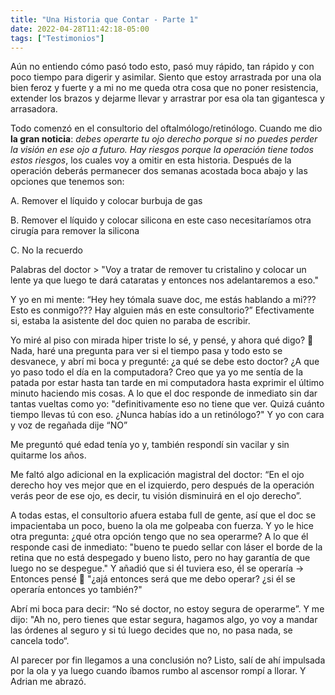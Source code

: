 ```yaml
---
title: "Una Historia que Contar - Parte 1"
date: 2022-04-28T11:42:18-05:00
tags: ["Testimonios"]
---
```

Aún no entiendo cómo pasó todo esto, pasó muy rápido, tan rápido y con poco tiempo para digerir y asimilar. Siento que estoy arrastrada por una ola bien feroz y fuerte y a mi no me queda otra cosa que no poner resistencia, extender los brazos y dejarme llevar y arrastrar por esa ola tan gigantesca y arrasadora. 

Todo comenzó en el consultorio del oftalmólogo/retinólogo. Cuando me dio **la gran noticia**: *debes operarte tu ojo derecho porque si no puedes perder la visión en ese ojo a futuro. Hay riesgos porque la operación tiene todos estos riesgos*, los cuales voy a omitir en esta historia. Después de la operación deberás permanecer dos semanas acostada boca abajo y las opciones que tenemos son:

A. Remover el líquido y colocar burbuja de gas

B. Remover el líquido y colocar silicona en este caso necesitaríamos otra cirugía para remover la silicona

C. No la recuerdo 

Palabras del doctor > "Voy a tratar de remover tu cristalino y colocar un lente ya que luego te dará cataratas y entonces nos adelantaremos a eso."

Y yo en mi mente: “Hey hey tómala suave doc, me estás hablando a mi??? Esto es conmigo??? Hay alguien más en este consultorio?” Efectivamente si, estaba la asistente del doc quien no paraba de escribir.

Yo miré al piso con mirada hiper triste lo sé, y pensé, y ahora qué digo? 💬 Nada, haré una pregunta para ver si el tiempo pasa y todo esto se desvanece, y abrí mi boca y pregunté: ¿a qué se debe esto doctor? ¿A que yo paso todo el día en la computadora? Creo que ya yo me sentía de la patada por estar hasta tan tarde en mi computadora hasta exprimir el último minuto haciendo mis cosas. A lo que el doc responde de inmediato sin dar tantas vueltas como yo: "definitivamente eso no tiene que ver. Quizá cuánto tiempo llevas tú con eso. ¿Nunca habías ido a un retinólogo?" Y yo con cara y voz de regañada dije “NO”

Me preguntó qué edad tenía yo y, también respondí sin vacilar y sin quitarme los años.

Me faltó algo adicional en la explicación magistral del doctor: “En el ojo derecho hoy ves mejor que en el izquierdo, pero después de la operación verás peor de ese ojo, es decir, tu visión disminuirá en el ojo derecho”.

A todas estas, el consultorio afuera estaba full de gente, así que el doc se impacientaba un poco, bueno la ola me golpeaba con fuerza. Y yo le hice otra pregunta: ¿qué otra opción tengo que no sea operarme? A lo que él responde casi de inmediato: "bueno te puedo sellar con láser el borde de la retina que no está despegado y bueno listo, pero no hay garantía de que luego no se despegue." Y añadió que si él tuviera eso, él se operaría -> Entonces pensé 💬 "¿ajá entonces será que me debo operar? ¿si él se operaría entonces yo también?"

Abrí mi boca para decir: “No sé doctor, no estoy segura de operarme”. Y me dijo: "Ah no, pero tienes que estar segura, hagamos algo, yo voy a mandar las órdenes al seguro y si tú luego decides que no, no pasa nada, se cancela todo“.

Al parecer por fin llegamos a una conclusión no? Listo, salí de ahí impulsada por la ola y ya luego cuando íbamos rumbo al ascensor rompí a llorar. Y Adrian me abrazó.

